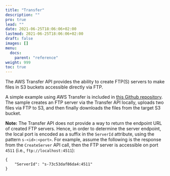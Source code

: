 ```yaml
---
title: "Transfer"
description: ""
pro: true
lead: ""
date: 2021-06-25T18:06:06+02:00
lastmod: 2021-06-25T18:06:06+02:00
draft: false
images: []
menu:
  docs:
    parent: "reference"
weight: 999
toc: true
---
```


The AWS Transfer API provides the ability to create FTP(S) servers to make files in S3 buckets accessible directly via FTP.

A simple example using AWS Transfer is included in [this Github repository](https://github.com/localstack/localstack-pro-samples/tree/master/transfer-ftp-s3). The sample creates an FTP server via the Transfer API locally, uploads two files via FTP to S3, and then finally downloads the files from the target S3 bucket.

**Note:** The Transfer API does not provide a way to return the endpoint URL of created FTP servers. Hence, in order to determine the server endpoint, the local port is encoded as a suffix in the `ServerId` attribute, using the pattern `s-<id>:<port>`. For example, assume the following is the response from the `CreateServer` API call, then the FTP server is accessible on port `4511` (i.e., `ftp://localhost:4511`):
```
{
    "ServerId": "s-73c53daf86da4:4511"
}
```
